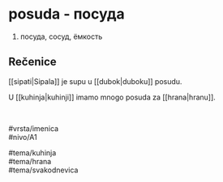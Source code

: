 # posuda - посуда

1. посуда, сосуд, ёмкость  

## Rečenice

[[sipati|Sipala]] je supu u [[dubok|duboku]] posudu.  

U [[kuhinja|kuhinji]] imamo mnogo posuda za [[hrana|hranu]].  

<br>

#vrsta/imenica  
#nivo/A1  

#tema/kuhinja  
#tema/hrana  
#tema/svakodnevica  
